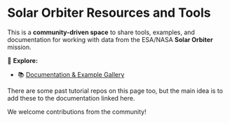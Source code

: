 # Solar Orbiter Resources and Tools

This is a **community-driven space** to share tools, examples, and documentation for working with data from the ESA/NASA **Solar Orbiter** mission.

🚀 **Explore:**
- 📚 [Documentation & Example Gallery](https://solar-orbiter-docs.readthedocs.io/en/latest/index.html)

There are some past tutorial repos on this page too, but the main idea is to add these to the documentation linked here. 

We welcome contributions from the community!
